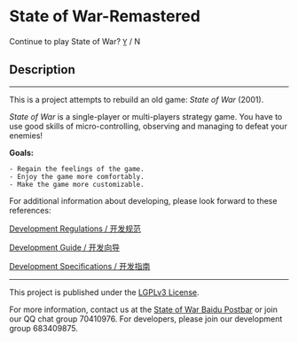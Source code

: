 # State of War-Remastered
Continue to play State of War? Y̲ / N

## Description
---
This is a project attempts to rebuild an old game: *State of War* (2001).

*State of War* is a single-player or multi-players strategy game. You have to use good skills of
micro-controlling, observing and managing to defeat your enemies!

**Goals:**

    - Regain the feelings of the game.
    - Enjoy the game more comfortably.
    - Make the game more customizable.

For additional information about developing, please look forward to these references:

[Development Regulations / 开发规范](docs/REGULATIONS.md)

[Development Guide / 开发向导](docs/GUIDE.md)

[Development Specifications / 开发指南](docs/SPECIFICATIONS.md)

---

This project is published under the [LGPLv3 License](https://www.gnu.org/licenses/lgpl.html).

For more information, 
contact us at the [State of War Baidu Postbar](https://tieba.baidu.com/f?kw=%E8%93%9D%E8%89%B2%E8%AD%A6%E6%88%92&fr=index)
or join our QQ chat group 70410976. For developers, please join our development group 683409875.
